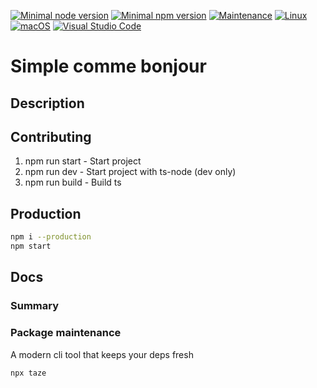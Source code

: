 [![Minimal node version](https://img.shields.io/static/v1?label=node&message=%3E=16.15&logo=node.js&color)](https://nodejs.org/about/releases/)
[![Minimal npm version](https://img.shields.io/static/v1?label=npm&message=%3E=8.5.5&logo=npm&color)](https://github.com/npm/cli/releases)
[![Maintenance](https://img.shields.io/badge/Maintained%3F-yes-green.svg)](https://GitHub.com/stephen-shopopop/node-ts/graphs/commit-activity)
[![Linux](https://svgshare.com/i/Zhy.svg)](https://svgshare.com/i/Zhy.svg)
[![macOS](https://svgshare.com/i/ZjP.svg)](https://svgshare.com/i/ZjP.svg)
[![Visual Studio Code](https://img.shields.io/badge/--007ACC?logo=visual%20studio%20code&logoColor=ffffff)](https://code.visualstudio.com/)

# Simple comme bonjour

## Description

## Contributing

1. npm run start -  Start project
2. npm run dev - Start project with ts-node (dev only)
3. npm run build - Build ts

## Production

```bash
npm i --production
npm start
```

## Docs

### Summary

### Package maintenance

A modern cli tool that keeps your deps fresh

```bash
npx taze
```
